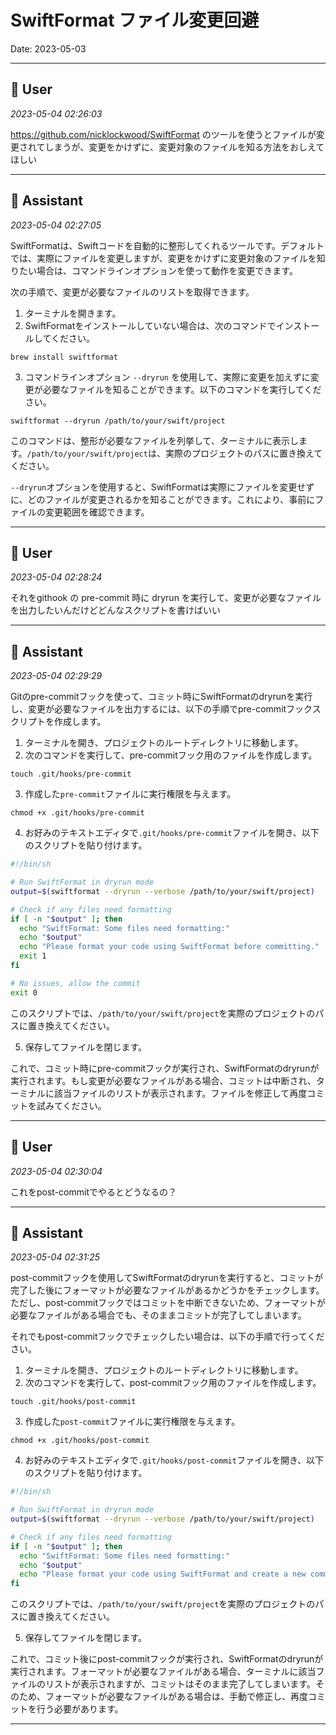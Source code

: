 # SwiftFormat ファイル変更回避

Date: 2023-05-03

---

## 👤 User
*2023-05-04 02:26:03*

https://github.com/nicklockwood/SwiftFormat のツールを使うとファイルが変更されてしまうが、変更をかけずに、変更対象のファイルを知る方法をおしえてほしい

---

## 🤖 Assistant
*2023-05-04 02:27:05*

SwiftFormatは、Swiftコードを自動的に整形してくれるツールです。デフォルトでは、実際にファイルを変更しますが、変更をかけずに変更対象のファイルを知りたい場合は、コマンドラインオプションを使って動作を変更できます。

次の手順で、変更が必要なファイルのリストを取得できます。

1. ターミナルを開きます。
2. SwiftFormatをインストールしていない場合は、次のコマンドでインストールしてください。
```
brew install swiftformat
```

3. コマンドラインオプション `--dryrun` を使用して、実際に変更を加えずに変更が必要なファイルを知ることができます。以下のコマンドを実行してください。
```
swiftformat --dryrun /path/to/your/swift/project
```

このコマンドは、整形が必要なファイルを列挙して、ターミナルに表示します。`/path/to/your/swift/project`は、実際のプロジェクトのパスに置き換えてください。

`--dryrun`オプションを使用すると、SwiftFormatは実際にファイルを変更せずに、どのファイルが変更されるかを知ることができます。これにより、事前にファイルの変更範囲を確認できます。

---

## 👤 User
*2023-05-04 02:28:24*

それをgithook の pre-commit 時に dryrun を実行して、変更が必要なファイルを出力したいんだけどどんなスクリプトを書けばいい

---

## 🤖 Assistant
*2023-05-04 02:29:29*

Gitのpre-commitフックを使って、コミット時にSwiftFormatのdryrunを実行し、変更が必要なファイルを出力するには、以下の手順でpre-commitフックスクリプトを作成します。

1. ターミナルを開き、プロジェクトのルートディレクトリに移動します。
2. 次のコマンドを実行して、pre-commitフック用のファイルを作成します。
```
touch .git/hooks/pre-commit
```

3. 作成した`pre-commit`ファイルに実行権限を与えます。
```
chmod +x .git/hooks/pre-commit
```

4. お好みのテキストエディタで`.git/hooks/pre-commit`ファイルを開き、以下のスクリプトを貼り付けます。
```bash
#!/bin/sh

# Run SwiftFormat in dryrun mode
output=$(swiftformat --dryrun --verbose /path/to/your/swift/project)

# Check if any files need formatting
if [ -n "$output" ]; then
  echo "SwiftFormat: Some files need formatting:"
  echo "$output"
  echo "Please format your code using SwiftFormat before committing."
  exit 1
fi

# No issues, allow the commit
exit 0
```
このスクリプトでは、`/path/to/your/swift/project`を実際のプロジェクトのパスに置き換えてください。

5. 保存してファイルを閉じます。

これで、コミット時にpre-commitフックが実行され、SwiftFormatのdryrunが実行されます。もし変更が必要なファイルがある場合、コミットは中断され、ターミナルに該当ファイルのリストが表示されます。ファイルを修正して再度コミットを試みてください。

---

## 👤 User
*2023-05-04 02:30:04*

これをpost-commitでやるとどうなるの？

---

## 🤖 Assistant
*2023-05-04 02:31:25*

post-commitフックを使用してSwiftFormatのdryrunを実行すると、コミットが完了した後にフォーマットが必要なファイルがあるかどうかをチェックします。ただし、post-commitフックではコミットを中断できないため、フォーマットが必要なファイルがある場合でも、そのままコミットが完了してしまいます。

それでもpost-commitフックでチェックしたい場合は、以下の手順で行ってください。

1. ターミナルを開き、プロジェクトのルートディレクトリに移動します。
2. 次のコマンドを実行して、post-commitフック用のファイルを作成します。
```
touch .git/hooks/post-commit
```

3. 作成した`post-commit`ファイルに実行権限を与えます。
```
chmod +x .git/hooks/post-commit
```

4. お好みのテキストエディタで`.git/hooks/post-commit`ファイルを開き、以下のスクリプトを貼り付けます。
```bash
#!/bin/sh

# Run SwiftFormat in dryrun mode
output=$(swiftformat --dryrun --verbose /path/to/your/swift/project)

# Check if any files need formatting
if [ -n "$output" ]; then
  echo "SwiftFormat: Some files need formatting:"
  echo "$output"
  echo "Please format your code using SwiftFormat and create a new commit."
fi
```
このスクリプトでは、`/path/to/your/swift/project`を実際のプロジェクトのパスに置き換えてください。

5. 保存してファイルを閉じます。

これで、コミット後にpost-commitフックが実行され、SwiftFormatのdryrunが実行されます。フォーマットが必要なファイルがある場合、ターミナルに該当ファイルのリストが表示されますが、コミットはそのまま完了してしまいます。そのため、フォーマットが必要なファイルがある場合は、手動で修正し、再度コミットを行う必要があります。

---
